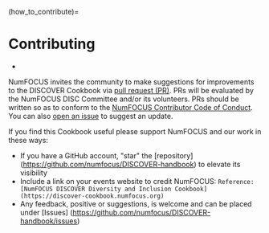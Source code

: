 (how_to_contribute)=
# Contributing
-
NumFOCUS invites the community to make suggestions for improvements to the DISCOVER Cookbook via [pull request (PR)](https://github.com/numfocus/DISCOVER-handbook). PRs will be evaluated by the NumFOCUS DISC Committee and/or its volunteers. PRs should be written so as to conform to the [NumFOCUS Contributor Code of Conduct](https://www.numfocus.org/about/code-of-conduct/). You can also [open an issue](https://github.com/numfocus/DISCOVER-handbook/issues) to suggest an update.

If you find this Cookbook useful please support NumFOCUS and our work in these ways:  
* If you have a GitHub account, "star" the [repository]  (https://github.com/numfocus/DISCOVER-handbook) to elevate its visibility
* Include a link on your events website to credit NumFOCUS:  `Reference:  [NumFOCUS DISCOVER Diversity and Inclusion Cookbook](https://discover-cookbook.numfocus.org)`
* Any feedback, positive or suggestions, is welcome and can be placed under [Issues]
(https://github.com/numfocus/DISCOVER-handbook/issues)